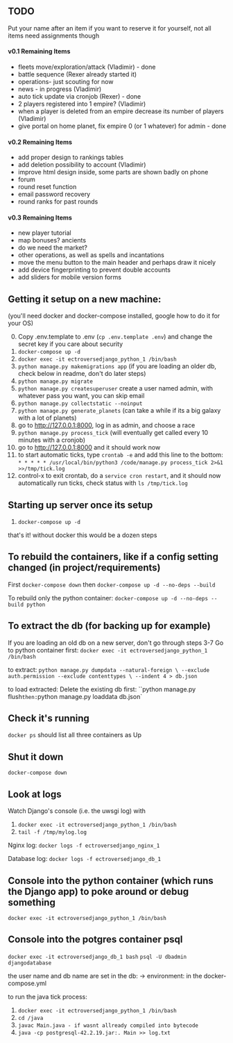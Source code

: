 ## TODO

Put your name after an item if you want to reserve it for yourself, not all items need assignments though

#### v0.1 Remaining Items

- fleets move/exploration/attack (Vladimir) - done
- battle sequence (Rexer already started it)
- operations- just scouting for now
- news - in progress (Vladimir)
- auto tick update via cronjob (Rexer) - done
- 2 players registered into 1 empire? (Vladimir)
- when a player is deleted from an empire decrease its number of players (Vladimir)
- give portal on home planet, fix empire 0 (or 1 whatever) for admin - done

#### v0.2 Remaining Items

- add proper design to rankings tables
- add deletion possibility to account (Vladimir)
- improve html design inside, some parts are shown badly on phone
- forum
- round reset function
- email password recovery
- round ranks for past rounds

#### v0.3 Remaining Items

- new player tutorial
- map bonuses? ancients
- do we need the market?
- other operations, as well as spells and incantations
- move the menu button to the main header and perhaps draw it nicely
- add device fingerprinting to prevent double accounts
- add sliders for mobile version forms

## Getting it setup on a new machine:

(you'll need docker and docker-compose installed, google how to do it for your OS)

0. Copy .env.template to .env (`cp .env.template .env`) and change the secret key if you care about security
1. `docker-compose up -d`
2. `docker exec -it ectroversedjango_python_1 /bin/bash`
3. `python manage.py makemigrations app` (if you are loading an older db, check below in readme, don't do later steps)
4. `python manage.py migrate`
5. `python manage.py createsuperuser` create a user named admin, with whatever pass you want, you can skip email
6. `python manage.py collectstatic --noinput`
7. `python manage.py generate_planets` (can take a while if its a big galaxy with a lot of planets)
8. go to http://127.0.0.1:8000, log in as admin, and choose a race
9. `python manage.py process_tick` (will eventually get called every 10 minutes with a cronjob)
10. go to http://127.0.0.1:8000 and it should work now
11. to start automatic ticks, type `crontab -e` and add this line to the bottom: `* * * * * /usr/local/bin/python3 /code/manage.py process_tick 2>&1 >>/tmp/tick.log`
12. control-x to exit crontab, do a `service cron restart`, and it should now automatically run ticks, check status with `ls /tmp/tick.log`

## Starting up server once its setup

1. `docker-compose up -d`

that's it!  without docker this would be a dozen steps

## To rebuild the containers, like if a config setting changed (in project/requirements)
First
`docker-compose down`
then
`docker-compose up -d --no-deps --build`

To rebuild only the python container:
`docker-compose up -d --no-deps --build python`

## To extract the db (for backing up for example)
If you are loading an old db on a new server, don't go through steps 3-7 
Go to python container first: `docker exec -it ectroversedjango_python_1 /bin/bash`

to extract:
`python manage.py dumpdata --natural-foreign \
   --exclude auth.permission --exclude contenttypes \
   --indent 4 > db.json`

to load extracted:
Delete the existing db first:
``python manage.py flush`
then:
`python manage.py loaddata db.json`

## Check it's running

`docker ps` should list all three containers as Up

## Shut it down

`docker-compose down`

## Look at logs

Watch Django's console (i.e. the uwsgi log) with
1. `docker exec -it ectroversedjango_python_1 /bin/bash`
2. `tail -f /tmp/mylog.log`

Nginx log:
`docker logs -f ectroversedjango_nginx_1`

Database log:
`docker logs -f ectroversedjango_db_1`

## Console into the python container (which runs the Django app) to poke around or debug something

`docker exec -it ectroversedjango_python_1 /bin/bash`

## Console into the potgres container psql
`docker exec -it ectroversedjango_db_1 bash`
`psql -U dbadmin djangodatabase`

the user name and db name are set in the db: -> environment: in the docker-compose.yml

to run the java tick process:

1. `docker exec -it ectroversedjango_python_1 /bin/bash`
2. `cd /java`
3. `javac Main.java - if wasnt allready compiled into bytecode`
4. `java -cp postgresql-42.2.19.jar:. Main >> log.txt`
